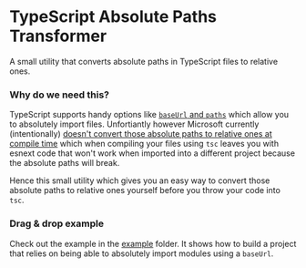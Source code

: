 # TypeScript Absolute Paths Transformer

A small utility that converts absolute paths in TypeScript files to relative ones.

### Why do we need this?

TypeScript supports handy options like [`baseUrl` and `paths`](https://www.typescriptlang.org/docs/handbook/compiler-options.html) which allow you to absolutely import files. Unfortiantly however Microsoft currently (intentionally) [doesn't convert those absolute paths to relative ones at compile time](https://github.com/Microsoft/TypeScript/issues/15479#issuecomment-300240856) which when compiling your files using `tsc` leaves you with esnext code that won't work when imported into a different project because the absolute paths will break.

Hence this small utility which gives you an easy way to convert those absolute paths to relative ones yourself before you throw your code into `tsc`.

### Drag & drop example

Check out the example in the [example](example/) folder. It shows how to build a project that relies on being able to absolutely import modules using a `baseUrl`.

